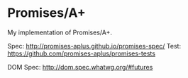 Promises/A+
===========

My implementation of Promises/A+.

Spec: http://promises-aplus.github.io/promises-spec/
Test: https://github.com/promises-aplus/promises-tests

DOM Spec: http://dom.spec.whatwg.org/#futures
